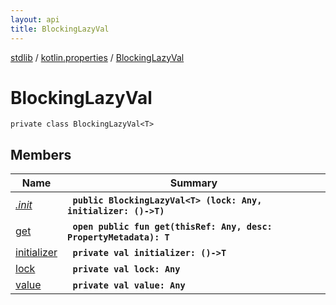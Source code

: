 ```yaml
---
layout: api
title: BlockingLazyVal
---
```

[stdlib](../../index.md) / [kotlin.properties](../index.md) / [BlockingLazyVal](index.md)

# BlockingLazyVal

```
private class BlockingLazyVal<T> 
```

## Members

| Name | Summary |
|------|---------|
|[*.init*](_init_.md)|&nbsp;&nbsp;**`public BlockingLazyVal<T> (lock: Any, initializer: ()->T)`**<br>|
|[get](get.md)|&nbsp;&nbsp;**`open public fun get(thisRef: Any, desc: PropertyMetadata): T`**<br>|
|[initializer](initializer.md)|&nbsp;&nbsp;**`private val initializer: ()->T`**<br>|
|[lock](lock.md)|&nbsp;&nbsp;**`private val lock: Any`**<br>|
|[value](value.md)|&nbsp;&nbsp;**`private val value: Any`**<br>|

